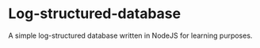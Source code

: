 # Log-structured-database
A simple log-structured database written in NodeJS for learning purposes.
